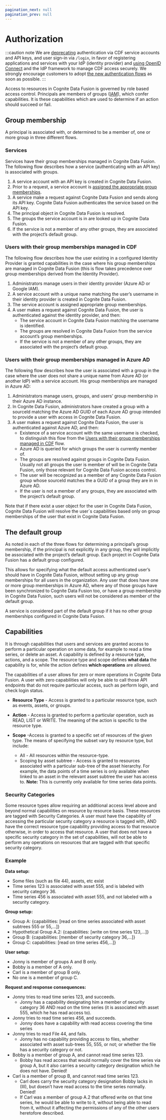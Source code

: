 ```yaml
---
pagination_next: null
pagination_prev: null
---
```


# Authorization

:::caution note
We are [deprecating](../../changelog.md#_2021-04-06) authentication via CDF service accounts and API keys, and user sign-in via `/login`, in favor of registering applications and services with your IdP (identity provider) and [using OpenID Connect](../../../cdf/access/index.md) and the IdP framework to manage CDF access securely. We strongly encourage customers to adopt [the new authentication flows](../../../cdf/access/index.md) as soon as possible.
:::

Access to resources in Cognite Data Fusion is governed by role based access control. Principals are members of groups ([IAM](index.md)), which confer capabilities. It is these capabilities which are used to determine if an action should succeed or fail.

## Group membership

A principal is associated with, or determined to be a member of, one or more group in three different flows.

### Services

Services have their group memberships managed in Cognite Data Fusion. The following flow describes how a service (authenticating with an API key) is associated with groups.

1. A service account with an API key is created in Cognite Data Fusion.
2. Prior to a request, a service account is [assigned the appropriate group memberships](/api/v1/#operation/addServiceAccountsToGroup).
3. A service make a request against Cognite Data Fusion and sends along its API key. Cognite Data Fusion authenticates the service based on the API key.
4. The principal object in Cognite Data Fusion is resolved.
5. The groups the service account is in are looked up in Cognite Data Fusion.
6. If the service is not a member of any other groups, they are associated with the project’s default group.

### Users with their group memberships managed in CDF

The following flow describes how the user existing in a configured Identity Provider is granted capabilities in the case where his group memberships are managed in Cognite Data Fusion (this is flow takes precedence over group memberships derived from the Identity Provider).

1. Administrators manage users in their identity provider (Azure AD or Google IAM).
2. A service account with a unique name matching the user’s username in their identity provider is created in Cognite Data Fusion.
3. The service account is assigned appropriate group memberships.
4. A user makes a request against Cognite Data Fusion, the user is authenticated against the identity provider, and then:
   - The service account in Cognite Data Fusion matching the username is identified.
   - The groups are resolved in Cognite Data Fusion from the service account’s group memberships.
   - If the service is not a member of any other groups, they are associated with the project’s default group.

### Users with their group memberships managed in Azure AD

The following flow describes how the user is associated with a group in the case where the user does not share a unique name from Azure AD (or another IdP) with a service account. His group memberships are managed in Azure AD:

1. Administrators manage users, groups, and users’ group membership in their Azure AD instance.
2. In Cognite Data Fusion, administrators have created a group with a sourceId matching the Azure AD GUID of each Azure AD group intended to provide a user with access in Cognite Data Fusion.
3. A user makes a request against Cognite Data Fusion, the user is authenticated against Azure AD, and then:
   - Existence of a service account with the same username is checked, to distinguish this flow from the [Users with their group memberships managed in CDF](#users-with-their-group-memberships-managed-in-cdf) flow.
   - Azure AD is queried for which groups the user is currently member of.
   - The groups are resolved against groups in Cognite Data Fusion. Usually not all groups the user is member of will be in Cognite Data Fusion, only those relevant for Cognite Data Fusion access control.
   - The user will be recognized as a member of any Cognite Data Fusion group whose sourceId matches the a GUID of a group they are in in Azure AD.
   - If the user is not a member of any groups, they are associated with the project’s default group.

Note that if there exist a user object for the user in Cognite Data Fusion, Cognite Data Fusion will resolve the user´s capabilities based only on group memberships of the user that exist in Cognite Data Fusion.

## The default group

As noted in each of the three flows for determining a principal’s group membership, if the principal is not explicitly in any group, they will implicitly be associated with the project’s default group. Each project in Cognite Data Fusion has a default group configured.

This allows for specifying what the default access authenticated user’s should have in Cognite Data Fusion, without setting up any group memberships for all users in the organization. Any user that does have one or more group memberships in Azure AD, where any of those groups have been synchronized to Cognite Data Fusion too, or have a group membership in Cognite Data Fusion, such users will not be considered as member of the default group.

A service is considered part of the default group if it has no other group memberships configured in Cognite Data Fusion.

## Capabilities

It is through capabilities that users and services are granted access to perform a particular operation on some data, for example to read a time series, or delete an asset. A capability is defined by a resource type, actions, and a scope. The resource type and scope defines **what data** the capability is for, while the action defines **which operations** are allowed.

The capabilities of a user allows for zero or more operations in Cognite Data Fusion. A user with zero capabilities will only be able to call those API endpoints that do not require particular access, such as perform login, and check login status.

- **Resource Type** - Access is granted to a particular resource type, such as events, assets, or groups.

- **Action** - Access is granted to perform a particular operation, such as READ, LIST or WRITE. The meaning of the action is specific to the resource type.

- **Scope** -Access is granted to a specific set of resources of the given type. The means of specifying the subset vary by resource type, but include:

  - All - All resources within the resource-type.
  - Scoping by asset subtree - Access is granted to resources associated with a particular sub-tree of the asset hierarchy. For example, the data points of a time series is only available when linked to an asset in the relevant asset subtree the user has access to. **Note:** This is currently only available for time series data points.

### Security Categories

Some resource types allow requiring an additional access level above and beyond normal capabilities on resource by resource basis. These resources are tagged with Security Categories. A user must have the capability of accessing the particular security category a resource is tagged with, AND have the correct resource type capability providing access to that resource otherwise, in order to access that resource. A user that does not have a specific security category in the set of capabilities, will not be able to perform any operations on resources that are tagged with that specific security category.

### Example

**Data setup:**

- Some files (such as file 44), assets, etc exist
- Time series 123 is associated with asset 555, and is labeled with security category 36.
- Time series 456 is associated with asset 555, and not labeled with a security category.

**Group setup:**

- Group A: {capabilities: [read on time series associated with asset subtrees 555 or 55,...]}
- Hypothetical Group A.2: {capabilities: [write on time series 123,...]}
- Group B: {capabilities: [member of security category 36,...]}
- Group C: capabilities: [read on time series 456,...]}

**User setup:**

- Jonny is member of groups A and B only.
- Bobby is a member of A only.
- Carl is a member of group B only.
- No one is a member of group C.

**Request and response consequences:**

- Jonny tries to read time series 123, and succeeds.
  - Jonny has a capability designating him a member of security category 36 AND read on the time series (it is associated with asset 555, which he has read access to).
- Jonny tries to read time series 456, and succeeds.
  - Jonny does have a capability with read access covering the time series
- Jonny tries to read File 44, and fails.
  - Jonny has no capability providing access to files, whether associated with asset sub-trees 55, 555, or not; or whether the file has a security category or not.
- Bobby is a member of group A, and cannot read time series 123.
  - Bobby has read access that would normally cover the time series via group A, but it also carries a security category designation which he does not have. Denied!
- Carl is a member of group B, and cannot read time series 123.
  - Carl does carry the security category designation Bobby lacks in (III), but doesn’t have read access to the time series normally. Denied!
  - If Carl was a member of group A.2 that offered write on that time series, he would be able to write to it, without being able to read from it, without it affecting the permissions of any of the other users heretofore described.
